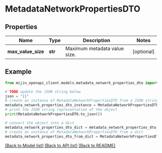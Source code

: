 # MetadataNetworkPropertiesDTO


## Properties

Name | Type | Description | Notes
------------ | ------------- | ------------- | -------------
**max_value_size** | **str** | Maximum metadata value size. | [optional] 

## Example

```python
from mijin_openapi_client.models.metadata_network_properties_dto import MetadataNetworkPropertiesDTO

# TODO update the JSON string below
json = "{}"
# create an instance of MetadataNetworkPropertiesDTO from a JSON string
metadata_network_properties_dto_instance = MetadataNetworkPropertiesDTO.from_json(json)
# print the JSON string representation of the object
print(MetadataNetworkPropertiesDTO.to_json())

# convert the object into a dict
metadata_network_properties_dto_dict = metadata_network_properties_dto_instance.to_dict()
# create an instance of MetadataNetworkPropertiesDTO from a dict
metadata_network_properties_dto_from_dict = MetadataNetworkPropertiesDTO.from_dict(metadata_network_properties_dto_dict)
```
[[Back to Model list]](../README.md#documentation-for-models) [[Back to API list]](../README.md#documentation-for-api-endpoints) [[Back to README]](../README.md)


